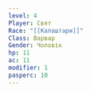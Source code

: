 ```yaml
---
level: 4
Player: Свят
Race: "[[Калаштари]]"
Class: Варвар
Gender: Чоловік
hp: 11
ac: 11
modifier: 1
pasperc: 10
---
```

